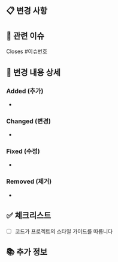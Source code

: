 ## 📋 변경 사항

<!-- 이 PR에서 변경된 내용을 간단히 요약해주세요 -->

## 🔗 관련 이슈

<!-- 이 PR과 관련된 이슈를 링크해주세요 -->

Closes #이슈번호

## 📝 변경 내용 상세

<!-- 구체적으로 어떤 변경사항이 있었는지 설명해주세요 -->

### Added (추가)

-

### Changed (변경)

-

### Fixed (수정)

-

### Removed (제거)

-

## ✅ 체크리스트

- [ ] 코드가 프로젝트의 스타일 가이드를 따릅니다

## 📚 추가 정보

<!-- 기타 참고할 만한 정보가 있다면 작성해주세요 -->
